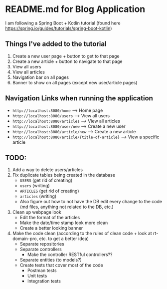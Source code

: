 # README.md for Blog Application

I am following a Spring Boot + Kotlin tutorial (found here https://spring.io/guides/tutorials/spring-boot-kotlin)

## Things I've added to the tutorial

1. Create a new user page + button to get to that page
2. Create a new article + button to navigate to that page
3. View all users
4. View all articles
5. Navigation bar on all pages
6. Banner to show on all pages (except new user/article pages)

## Navigation Links when running the application

- `http://localhost:8080/home` --> Home page
- `http://localhost:8080/users` --> View all users
- `http://localhost:8080/articles` --> View all articles
- `http://localhost:8080/user/new` --> Create a new user
- `http://localhost:8080/article/new` --> Create a new article
- `http://localhost:8080/article/{title-of-article}` --> View a specific article

## TODO: 

1. Add a way to delete users/articles
2. Fix duplicate tables being created in the database
   - `USERS` (get rid of creating)
   - `users` (writing)
   - `ARTICLES` (get rid of creating)
   - `articles` (writing)
   - Also figure out how to not have the DB edit every change to the code (md files, 
   anything not related to the DB, etc.)
3. Clean up webpage look
   - Edit the format of the articles
   - Make the date/time stamp look more clean
   - Create a better looking banner
4. Make the code clean (according to the rules of clean code + look at rt-domain-pro, etc.
to get a better idea)
   - Separate repositories
   - Separate controllers
     - Make the controller RESTful controllers??
   - Separate entities (to models?)
   - Create tests that cover most of the code
     - Postman tests
     - Unit tests
     - Integration tests